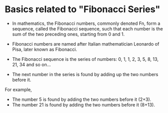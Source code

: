 # Basics related to "Fibonacci Series" 

- In mathematics, the Fibonacci numbers, commonly denoted Fn, form a sequence, called the Fibonacci sequence, such that each number is the sum of the two preceding ones, starting from 0 and 1. 
- Fibonacci numbers are named after Italian mathematician Leonardo of Pisa, later known as Fibonacci.

- The Fibonacci sequence is the series of numbers:  0, 1, 1, 2, 3, 5, 8, 13, 21, 34 and so on...

- The next number in the series is found by adding up the two numbers before it. 

For example, 
- The number 5 is found by adding the two numbers before it (2+3).
- The number  21 is found by adding the two numbers before it (8+13).

